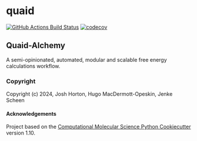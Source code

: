 quaid
==============================
[//]: # (Badges)
[![GitHub Actions Build Status](https://github.com/QuaidAlchemy/quaid/workflows/CI/badge.svg)](https://github.com/QuaidAlchemy/quaid/actions?query=workflow%3ACI)
[![codecov](https://codecov.io/gh/QuaidAlchemy/quaid/branch/main/graph/badge.svg)](https://codecov.io/gh/QuaidAlchemy/quaid/branch/main)

##  Quaid-Alchemy
A semi-opinionated, automated, modular and scalable free energy calculations workflow.

### Copyright

Copyright (c) 2024, Josh Horton, Hugo MacDermott-Opeskin, Jenke Scheen

#### Acknowledgements
 
Project based on the 
[Computational Molecular Science Python Cookiecutter](https://github.com/molssi/cookiecutter-cms) version 1.10.
